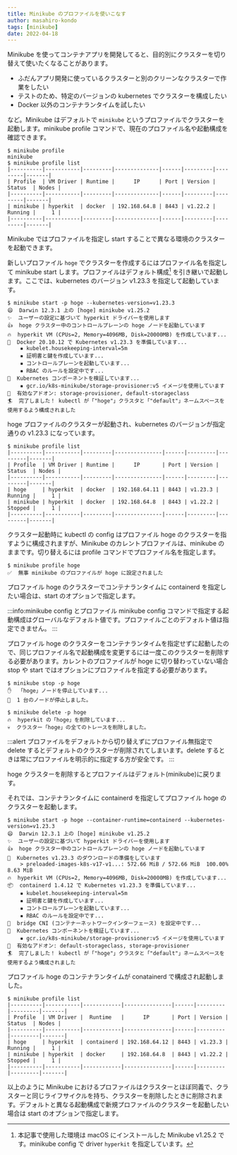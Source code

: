 ```yaml
---
title: Minikube のプロファイルを使いこなす
author: masahiro-kondo
tags: [minikube]
date: 2022-04-18
---
```


Minikube を使ってコンテナアプリを開発してると、目的別にクラスターを切り替えて使いたくなることがあります。

- ふだんアプリ開発に使っているクラスターと別のクリーンなクラスターで作業をしたい
- テストのため、特定のバージョンの  kubernetes でクラスターを構成したい
- Docker 以外のコンテナランタイムを試したい

など。Minikube はデフォルトで `minikube` というプロファイルでクラスターを起動します。minikube profile コマンドで、現在のプロファイル名や起動構成を確認できます。

```shell
$ minikube profile
minikube
$ minikube profile list
|----------|-----------|---------|--------------|------|---------|---------|-------|
| Profile  | VM Driver | Runtime |      IP      | Port | Version | Status  | Nodes |
|----------|-----------|---------|--------------|------|---------|---------|-------|
| minikube | hyperkit  | docker  | 192.168.64.8 | 8443 | v1.22.2 | Running |     1 |
|----------|-----------|---------|--------------|------|---------|---------|-------|
```

Minikube ではプロファイルを指定し start することで異なる環境のクラスターを起動できます。

新しいプロファイル `hoge` でクラスターを作成するにはプロファイル名を指定して minikube start します。プロファイルはデフォルト構成[^1] を引き継いで起動します。ここでは、kubernetes のバージョン v1.23.3 を指定して起動しています。

[^1]: 本記事で使用した環境は macOS にインストールした Minikube v1.25.2 です。minikube config で driver `hyperkit` を指定しています。

```shell
$ minikube start -p hoge --kubernetes-version=v1.23.3
😄  Darwin 12.3.1 上の [hoge] minikube v1.25.2
✨  ユーザーの設定に基づいて hyperkit ドライバーを使用します
👍  hoge クラスター中のコントロールプレーンの hoge ノードを起動しています
🔥  hyperkit VM (CPUs=2, Memory=4096MB, Disk=20000MB) を作成しています...
🐳  Docker 20.10.12 で Kubernetes v1.23.3 を準備しています...
    ▪ kubelet.housekeeping-interval=5m
    ▪ 証明書と鍵を作成しています...
    ▪ コントロールプレーンを起動しています...
    ▪ RBAC のルールを設定中です...
🔎  Kubernetes コンポーネントを検証しています...
    ▪ gcr.io/k8s-minikube/storage-provisioner:v5 イメージを使用しています
🌟  有効なアドオン: storage-provisioner, default-storageclass
🏄  完了しました！ kubectl が「"hoge"」クラスタと「"default"」ネームスペースを使用するよう構成されました
```

hoge プロファイルのクラスターが起動され、kubernetes のバージョンが指定通りの v1.23.3 になっています。

```shell
$ minikube profile list 
|----------|-----------|---------|---------------|------|---------|---------|-------|
| Profile  | VM Driver | Runtime |      IP       | Port | Version | Status  | Nodes |
|----------|-----------|---------|---------------|------|---------|---------|-------|
| hoge     | hyperkit  | docker  | 192.168.64.11 | 8443 | v1.23.3 | Running |     1 |
| minikube | hyperkit  | docker  | 192.168.64.8  | 8443 | v1.22.2 | Stopped |     1 |
|----------|-----------|---------|---------------|------|---------|---------|-------|
```

クラスター起動時に kubectl の config はプロファイル hoge のクラスターを指すように構成されますが、Minikube のカレントプロファイルは、minikube のままです。切り替えるには profile コマンドでプロファイル名を指定します。

```shell
$ minikube profile hoge
✅  無事 minikube のプロファイルが hoge に設定されました
```

プロファイル hoge のクラスターでコンテナランタイムに containerd を指定したい場合は、start のオプションで指定します。

:::info:minikube config とプロファイル
minikube config コマンドで指定する起動構成はグローバルなデフォルト値です。プロファイルごとのデフォルト値は指定できません。
:::

プロファイル hoge のクラスターをコンテナランタイムを指定せずに起動したので、同じプロファイル名で起動構成を変更するには一度このクラスターを削除する必要があります。カレントのプロファイルが hoge に切り替わっていない場合 stop や start ではオプションにプロファイルを指定する必要があります。

```shell
$ minikube stop -p hoge
✋  「hoge」ノードを停止しています...
🛑  1 台のノードが停止しました。

$ minikube delete -p hoge 
🔥  hyperkit の「hoge」を削除しています...
💀  クラスター「hoge」の全てのトレースを削除しました。
```
:::alert
プロファイルをデフォルトから切り替えずにプロファイル無指定で delete するとデフォルトのクラスターが削除されてしまいます。delete するときは常にプロファイルを明示的に指定する方が安全です。
:::

hoge クラスターを削除するとプロファイルはデフォルト(minikube)に戻ります。

それでは、コンテナランタイムに containerd を指定してプロファイル hoge のクラスターを起動します。

```shell
$ minikube start -p hoge --container-runtime=containerd --kubernetes-version=v1.23.3
😄  Darwin 12.3.1 上の [hoge] minikube v1.25.2
✨  ユーザーの設定に基づいて hyperkit ドライバーを使用します
👍  hoge クラスター中のコントロールプレーンの hoge ノードを起動しています
💾  Kubernetes v1.23.3 のダウンロードの準備をしています
    > preloaded-images-k8s-v17-v1...: 572.66 MiB / 572.66 MiB  100.00% 8.63 MiB
🔥  hyperkit VM (CPUs=2, Memory=4096MB, Disk=20000MB) を作成しています...
📦  containerd 1.4.12 で Kubernetes v1.23.3 を準備しています...
    ▪ kubelet.housekeeping-interval=5m
    ▪ 証明書と鍵を作成しています...
    ▪ コントロールプレーンを起動しています...
    ▪ RBAC のルールを設定中です...
🔗  bridge CNI (コンテナーネットワークインターフェース) を設定中です...
🔎  Kubernetes コンポーネントを検証しています...
    ▪ gcr.io/k8s-minikube/storage-provisioner:v5 イメージを使用しています
🌟  有効なアドオン: default-storageclass, storage-provisioner
🏄  完了しました！ kubectl が「"hoge"」クラスタと「"default"」ネームスペースを使用するよう構成されました
```

プロファイル hoge のコンテナランタイムが conatainerd で構成され起動しました。

```shell
$ minikube profile list
|----------|-----------|------------|---------------|------|---------|---------|-------|
| Profile  | VM Driver |  Runtime   |      IP       | Port | Version | Status  | Nodes |
|----------|-----------|------------|---------------|------|---------|---------|-------|
| hoge     | hyperkit  | containerd | 192.168.64.12 | 8443 | v1.23.3 | Running |     1 |
| minikube | hyperkit  | docker     | 192.168.64.8  | 8443 | v1.22.2 | Stopped |     1 |
|----------|-----------|------------|---------------|------|---------|---------|-------|
```

以上のように Minikube におけるプロファイルはクラスターとほぼ同義で、クラスターと同じライフサイクルを持ち、クラスターを削除したときに削除されます。デフォルトと異なる起動構成で新規プロファイルのクラスターを起動したい場合は start のオプションで指定します。
